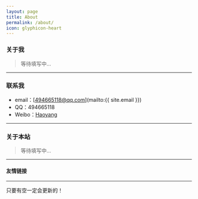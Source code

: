 ```yaml
---
layout: page
title: About
permalink: /about/
icon: glyphicon-heart
---
```


### 关于我

> 等待填写中...

---

### 联系我

* email：[494665118@qq.com](mailto:{{ site.email }})
* QQ：494665118
* Weibo：[Haoyang](http://weibo.com/goreen)

---

### 关于本站   

> 等待填写中...
 

---

#### 友情链接


---

只要有空一定会更新的！